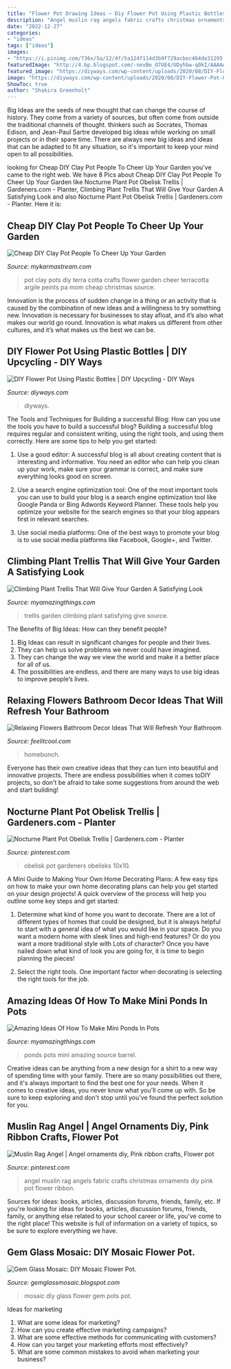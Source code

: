 ```yaml
---
title: "Flower Pot Drawing Ideas ~ Diy Flower Pot Using Plastic Bottles"
description: "Angel muslin rag angels fabric crafts christmas ornaments diy pink pot flower ribbon"
date: "2022-12-27"
categories:
- "ideas"
tags: ["ideas"]
images:
- "https://i.pinimg.com/736x/5a/12/4f/5a124f114d3b9f729acbec464de31295.jpg"
featuredImage: "http://4.bp.blogspot.com/-nevBe_O7UE4/UDyhbw-q0kI/AAAAAAAAAN0/Xm6sjshiURk/s1600/DSC03950.JPG"
featured_image: "https://diyways.com/wp-content/uploads/2020/08/DIY-Flower-Pot-Using-Plastic-Bottles-1024x537.jpg"
image: "https://diyways.com/wp-content/uploads/2020/08/DIY-Flower-Pot-Using-Plastic-Bottles-1024x537.jpg"
ShowToc: true
author: "Shakira Greenholt"
---
```



Big Ideas are the seeds of new thought that can change the course of history. They come from a variety of sources, but often come from outside the traditional channels of thought. thinkers such as Socrates, Thomas Edison, and Jean-Paul Sartre developed big ideas while working on small projects or in their spare time. There are always new big ideas and ideas that can be adapted to fit any situation, so it's important to keep your mind open to all possibilities.

	

		
looking for Cheap DIY Clay Pot People To Cheer Up Your Garden you've came to the right web. We have 8 Pics about Cheap DIY Clay Pot People To Cheer Up Your Garden like Nocturne Plant Pot Obelisk Trellis | Gardeners.com - Planter, Climbing Plant Trellis That Will Give Your Garden A Satisfying Look and also Nocturne Plant Pot Obelisk Trellis | Gardeners.com - Planter. Here it is:
		
    
## Cheap DIY Clay Pot People To Cheer Up Your Garden

<img loading=lazy src="https://mykarmastream.com/wp-content/uploads/2017/07/Clay-Pot-People-9-535x722.jpg" onerror="this.onerror=null;this.src='https://tse2.mm.bing.net/th?id=OIP.ZzY0MxbkPOX1gBVpiPiSswHaJ_&amp;pid=15.1';" alt="Cheap DIY Clay Pot People To Cheer Up Your Garden">

_Source: mykarmastream.com_

>pot clay pots diy terra cotta crafts flower garden cheer terracotta argile peints pa mom cheap christmas source. 

	

Innovation is the process of sudden change in a thing or an activity that is caused by the combination of new ideas and a willingness to try something new. Innovation is necessary for businesses to stay afloat, and it’s also what makes our world go round. Innovation is what makes us different from other cultures, and it’s what makes us the best we can be.

    
## DIY Flower Pot Using Plastic Bottles | DIY Upcycling - DIY Ways

<img loading=lazy src="https://diyways.com/wp-content/uploads/2020/08/DIY-Flower-Pot-Using-Plastic-Bottles-1024x537.jpg" onerror="this.onerror=null;this.src='https://tse2.mm.bing.net/th?id=OIP.tKPIjtOQHfPu6pEcXPcg3AHaD4&amp;pid=15.1';" alt="DIY Flower Pot Using Plastic Bottles | DIY Upcycling - DIY Ways">

_Source: diyways.com_

>diyways. 

	

The Tools and Techniques for Building a successful Blog: How can you use the tools you have to build a successful blog?
Building a successful blog requires regular and consistent writing, using the right tools, and using them correctly. Here are some tips to help you get started:
1. Use a good editor: A successful blog is all about creating content that is interesting and informative. You need an editor who can help you clean up your work, make sure your grammar is correct, and make sure everything looks good on screen.

2. Use a search engine optimization tool: One of the most important tools you can use to build your blog is a search engine optimization tool like Google Panda or Bing Adwords Keyword Planner. These tools help you optimize your website for the search engines so that your blog appears first in relevant searches.

3. Use social media platforms: One of the best ways to promote your blog is to use social media platforms like Facebook, Google+, and Twitter.

    
## Climbing Plant Trellis That Will Give Your Garden A Satisfying Look

<img loading=lazy src="http://myamazingthings.com/wp-content/uploads/2017/04/RX-DK-AP02901_rosa-new-dawn_s3x4.jpg.rend_.hgtvcom.1280.1707.jpeg" onerror="this.onerror=null;this.src='https://tse3.mm.bing.net/th?id=OIP.BUZpuymzZdaZSGrdRNO36wHaJ4&amp;pid=15.1';" alt="Climbing Plant Trellis That Will Give Your Garden A Satisfying Look">

_Source: myamazingthings.com_

>trellis garden climbing plant satisfying give source. 

	

The Benefits of Big Ideas: How can they benefit people?
1. Big Ideas can result in significant changes for people and their lives.
2. They can help us solve problems we never could have imagined.
3. They can change the way we view the world and make it a better place for all of us.
4. The possibilities are endless, and there are many ways to use big ideas to improve people’s lives.

    
## Relaxing Flowers Bathroom Decor Ideas That Will Refresh Your Bathroom

<img loading=lazy src="https://feelitcool.com/wp-content/uploads/2015/12/brilliant-flower-decor-ideas.jpg" onerror="this.onerror=null;this.src='https://tse4.mm.bing.net/th?id=OIP.r6dijYKZ_m5kAezZeBTePgHaLO&amp;pid=15.1';" alt="Relaxing Flowers Bathroom Decor Ideas That Will Refresh Your Bathroom">

_Source: feelitcool.com_

>homebunch. 

	

Everyone has their own creative ideas that they can turn into beautiful and innovative projects. There are endless possibilities when it comes toDIY projects, so don't be afraid to take some suggestions from around the web and start building!

    
## Nocturne Plant Pot Obelisk Trellis | Gardeners.com - Planter

<img loading=lazy src="https://i.pinimg.com/736x/5a/12/4f/5a124f114d3b9f729acbec464de31295.jpg" onerror="this.onerror=null;this.src='https://tse3.mm.bing.net/th?id=OIP.gO6WhJ3IoYARyg8QWaJYqgHaJ3&amp;pid=15.1';" alt="Nocturne Plant Pot Obelisk Trellis | Gardeners.com - Planter">

_Source: pinterest.com_

>obelisk pot gardeners obelisks 10x10. 

	

A Mini Guide to Making Your Own Home Decorating Plans:
A few easy tips on how to make your own home decorating plans can help you get started on your design projects! A quick overview of the process will help you outline some key steps and get started:
1. Determine what kind of home you want to decorate. There are a lot of different types of homes that could be designed, but it is always helpful to start with a general idea of what you would like in your space. Do you want a modern home with sleek lines and high-end features? Or do you want a more traditional style with Lots of character? Once you have nailed down what kind of look you are going for, it is time to begin planning the pieces!

2. Select the right tools. One important factor when decorating is selecting the right tools for the job.

    
## Amazing Ideas Of How To Make Mini Ponds In Pots

<img loading=lazy src="http://myamazingthings.com/wp-content/uploads/2017/04/wine-barrel.jpg" onerror="this.onerror=null;this.src='https://tse4.mm.bing.net/th?id=OIP.kSIcvhpq1xaSWyXA4gHSxAHaMY&amp;pid=15.1';" alt="Amazing Ideas Of How To Make Mini Ponds In Pots">

_Source: myamazingthings.com_

>ponds pots mini amazing source barrel. 

	

Creative ideas can be anything from a new design for a shirt to a new way of spending time with your family. There are so many possibilities out there, and it's always important to find the best one for your needs. When it comes to creative ideas, you never know what you'll come up with. So be sure to keep exploring and don't stop until you've found the perfect solution for you.

    
## Muslin Rag Angel | Angel Ornaments Diy, Pink Ribbon Crafts, Flower Pot

<img loading=lazy src="https://i.pinimg.com/736x/b5/eb/dc/b5ebdca1c87b13ab940217b61a1ce404--pink-christmas-christmas-angels.jpg" onerror="this.onerror=null;this.src='https://tse1.mm.bing.net/th?id=OIP.eBMTujrC_E7ZOtoIGJH-iAHaKl&amp;pid=15.1';" alt="Muslin Rag Angel | Angel ornaments diy, Pink ribbon crafts, Flower pot">

_Source: pinterest.com_

>angel muslin rag angels fabric crafts christmas ornaments diy pink pot flower ribbon. 

	

Sources for ideas: books, articles, discussion forums, friends, family, etc.
If you're looking for ideas for books, articles, discussion forums, friends, family, or anything else related to your school career or life, you've come to the right place! This website is full of information on a variety of topics, so be sure to explore everything we have.

    
## Gem Glass Mosaic: DIY Mosaic Flower Pot.

<img loading=lazy src="http://4.bp.blogspot.com/-nevBe_O7UE4/UDyhbw-q0kI/AAAAAAAAAN0/Xm6sjshiURk/s1600/DSC03950.JPG" onerror="this.onerror=null;this.src='https://tse4.mm.bing.net/th?id=OIP.urgw0XwmQh4g1V2e1A8-AgHaJ4&amp;pid=15.1';" alt="Gem Glass Mosaic: DIY Mosaic Flower Pot.">

_Source: gemglassmosaic.blogspot.com_

>mosaic diy glass flower gem pots pot. 

	

Ideas for marketing
1. What are some ideas for marketing? 
2. How can you create effective marketing campaigns? 
3. What are some effective methods for communicating with customers? 
4. How can you target your marketing efforts most effectively? 
5. What are some common mistakes to avoid when marketing your business?

